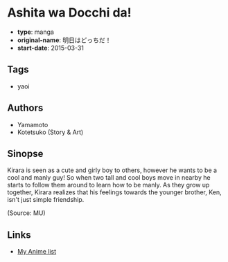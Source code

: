 # Ashita wa Docchi da!

-   **type**: manga
-   **original-name**: 明日はどっちだ！
-   **start-date**: 2015-03-31

## Tags

-   yaoi

## Authors

-   Yamamoto
-   Kotetsuko (Story & Art)

## Sinopse

Kirara is seen as a cute and girly boy to others, however he wants to be a cool and manly guy! So when two tall and cool boys move in nearby he starts to follow them around to learn how to be manly. As they grow up together, Kirara realizes that his feelings towards the younger brother, Ken, isn't just simple friendship.

(Source: MU)

## Links

-   [My Anime list](https://myanimelist.net/manga/90728/Ashita_wa_Docchi_da)
